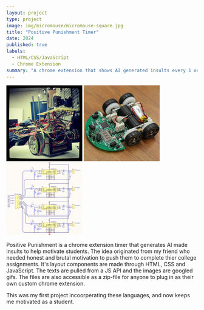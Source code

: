 ```yaml
---
layout: project
type: project
image: img/micromouse/micromouse-square.jpg
title: "Positive Punishment Timer"
date: 2024
published: true
labels:
  - HTML/CSS/JavaScript
  - Chrome Extension
summary: "A chrome extension that shows AI generated insults every 1 or 10 minutes"
---
```


<div class="text-center p-4">
  <img width="200px" src="../img/micromouse/micromouse-robot.png" class="img-thumbnail" >
  <img width="200px" src="../img/micromouse/micromouse-robot-2.jpg" class="img-thumbnail" >
  <img width="200px" src="../img/micromouse/micromouse-circuit.png" class="img-thumbnail" >
</div>

Positive Punishment is a chrome extension timer that generates AI made insults to help motivate students. The idea originated from my friend who needed honest and brutal motivation to push them to complete thier college assignments. It's layout components are made through HTML, CSS and JavaScript. The texts are pulled from a JS API and the images are googled gifs. The files are also accessible as a zip-file for anyone to plug in as their own custom chrome extension.

This was my first project incoorperating these languages, and now keeps me motivated as a student.
